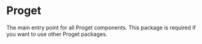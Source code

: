 # Proget
The main entry point for all Proget components. This package is required if you want to use other Proget packages.
